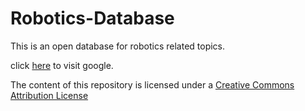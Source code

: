# Robotics-Database

This is an open database for robotics related topics.

click [here](http://www.google.com) to visit google.


The content of this repository is licensed under a
[Creative Commons Attribution License](http://creativecommons.org/licenses/by/3.0/us/)
